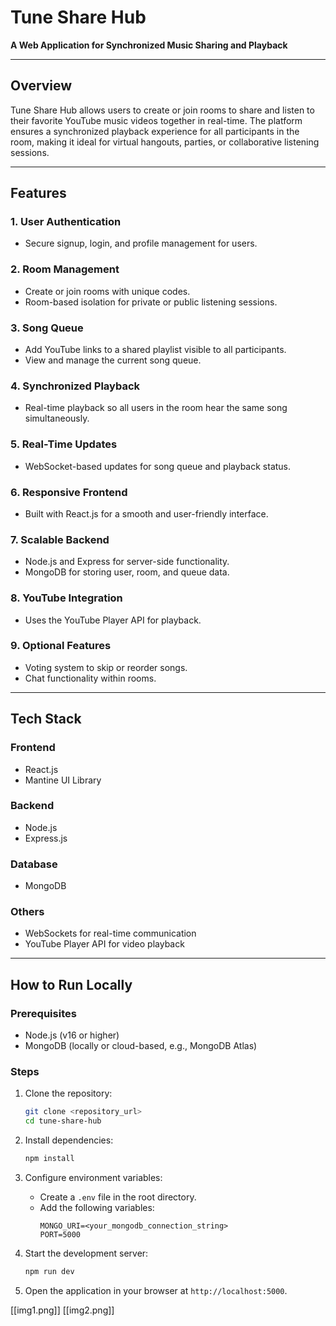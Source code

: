 # Tune Share Hub

**A Web Application for Synchronized Music Sharing and Playback**

---

## **Overview**
Tune Share Hub allows users to create or join rooms to share and listen to their favorite YouTube music videos together in real-time. The platform ensures a synchronized playback experience for all participants in the room, making it ideal for virtual hangouts, parties, or collaborative listening sessions.

---

## **Features**

### 1. **User Authentication**
- Secure signup, login, and profile management for users.

### 2. **Room Management**
- Create or join rooms with unique codes.
- Room-based isolation for private or public listening sessions.

### 3. **Song Queue**
- Add YouTube links to a shared playlist visible to all participants.
- View and manage the current song queue.

### 4. **Synchronized Playback**
- Real-time playback so all users in the room hear the same song simultaneously.

### 5. **Real-Time Updates**
- WebSocket-based updates for song queue and playback status.

### 6. **Responsive Frontend**
- Built with React.js for a smooth and user-friendly interface.

### 7. **Scalable Backend**
- Node.js and Express for server-side functionality.
- MongoDB for storing user, room, and queue data.

### 8. **YouTube Integration**
- Uses the YouTube Player API for playback.

### 9. **Optional Features**
- Voting system to skip or reorder songs.
- Chat functionality within rooms.

---

## **Tech Stack**

### **Frontend**
- React.js
- Mantine UI Library

### **Backend**
- Node.js
- Express.js

### **Database**
- MongoDB

### **Others**
- WebSockets for real-time communication
- YouTube Player API for video playback

---

## **How to Run Locally**

### **Prerequisites**
- Node.js (v16 or higher)
- MongoDB (locally or cloud-based, e.g., MongoDB Atlas)

### **Steps**
1. Clone the repository:
   ```bash
   git clone <repository_url>
   cd tune-share-hub
   ```

2. Install dependencies:
   ```bash
   npm install
   ```

3. Configure environment variables:
   - Create a `.env` file in the root directory.
   - Add the following variables:
     ```env
     MONGO_URI=<your_mongodb_connection_string>
     PORT=5000
     ```

4. Start the development server:
   ```bash
   npm run dev
   ```

5. Open the application in your browser at `http://localhost:5000`.


[[img1.png]]
[[img2.png]]